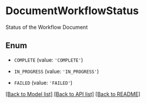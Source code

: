 # DocumentWorkflowStatus

Status of the Workflow Document

## Enum

* `COMPLETE` (value: `'COMPLETE'`)

* `IN_PROGRESS` (value: `'IN_PROGRESS'`)

* `FAILED` (value: `'FAILED'`)

[[Back to Model list]](../README.md#documentation-for-models) [[Back to API list]](../README.md#documentation-for-api-endpoints) [[Back to README]](../README.md)


